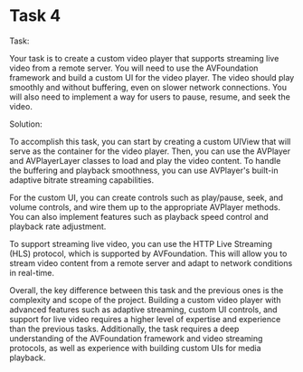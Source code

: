 # Task 4

Task:

Your task is to create a custom video player that supports streaming live video
from a remote server. You will need to use the AVFoundation framework and build
a custom UI for the video player. The video should play smoothly and without
buffering, even on slower network connections. You will also need to implement a
way for users to pause, resume, and seek the video.

Solution:

To accomplish this task, you can start by creating a custom UIView that will
serve as the container for the video player. Then, you can use the AVPlayer and
AVPlayerLayer classes to load and play the video content. To handle the
buffering and playback smoothness, you can use AVPlayer's built-in adaptive
bitrate streaming capabilities.

For the custom UI, you can create controls such as play/pause, seek, and volume
controls, and wire them up to the appropriate AVPlayer methods. You can also
implement features such as playback speed control and playback rate adjustment.

To support streaming live video, you can use the HTTP Live Streaming (HLS)
protocol, which is supported by AVFoundation. This will allow you to stream
video content from a remote server and adapt to network conditions in real-time.

Overall, the key difference between this task and the previous ones is the
complexity and scope of the project. Building a custom video player with
advanced features such as adaptive streaming, custom UI controls, and support
for live video requires a higher level of expertise and experience than the
previous tasks. Additionally, the task requires a deep understanding of the
AVFoundation framework and video streaming protocols, as well as experience with
building custom UIs for media playback.
